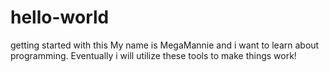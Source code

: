# hello-world
getting started with this
My name is MegaMannie and i want to learn about programming. Eventually i will utilize these tools to make things work!
